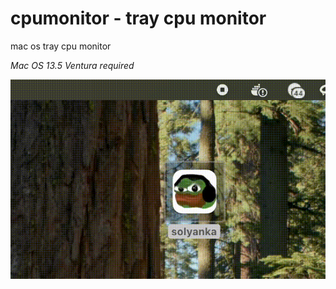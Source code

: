 # cpumonitor - tray cpu monitor
mac os tray cpu monitor

*Mac OS 13.5 Ventura required*

![preview](./preview/usage.gif)
